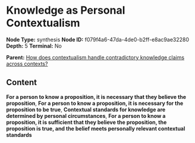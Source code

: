 # Knowledge as Personal Contextualism

**Node Type:** synthesis
**Node ID:** f079f4a6-47da-4de0-b2ff-e8ac9ae32280
**Depth:** 5
**Terminal:** No

**Parent:** [How does contextualism handle contradictory knowledge claims across contexts?](how-does-contextualism-handle-contradictory-knowledge-claims-across-contexts-antithesis-a7c853ed-adb5-4fa2-a279-fada46372ca3.md)

## Content

**For a person to know a proposition, it is necessary that they believe the proposition**, **For a person to know a proposition, it is necessary for the proposition to be true**, **Contextual standards for knowledge are determined by personal circumstances**, **For a person to know a proposition, it is sufficient that they believe the proposition, the proposition is true, and the belief meets personally relevant contextual standards**
